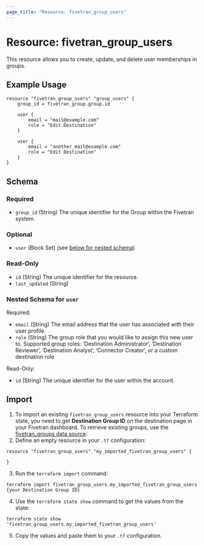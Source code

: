 ```yaml
---
page_title: "Resource: fivetran_group_users"
---
```


# Resource: fivetran_group_users

This resource allows you to create, update, and delete user memberships in groups.

## Example Usage

```hcl
resource "fivetran_group_users" "group_users" {
    group_id = fivetran_group.group.id

    user {
        email = "mail@example.com"
        role = "Edit Destination"
    }

    user {
        email = "another_mail@example.com"
        role = "Edit Destination"
    }
}
```

<!-- schema generated by tfplugindocs -->
## Schema

### Required

- `group_id` (String) The unique identifier for the Group within the Fivetran system.

### Optional

- `user` (Block Set) (see [below for nested schema](#nestedblock--user))

### Read-Only

- `id` (String) The unique identifier for the resource.
- `last_updated` (String)

<a id="nestedblock--user"></a>
### Nested Schema for `user`

Required:

- `email` (String) The email address that the user has associated with their user profile.
- `role` (String) The group role that you would like to assign this new user to. Supported group roles: ‘Destination Administrator‘, ‘Destination Reviewer‘, ‘Destination Analyst‘, ‘Connector Creator‘, or a custom destination role

Read-Only:

- `id` (String) The unique identifier for the user within the account.

## Import

1. To import an existing `fivetran_group_users` resource into your Terraform state, you need to get **Destination Group ID** on the destination page in your Fivetran dashboard.
To retrieve existing groups, use the [fivetran_groups data source](/docs/data-sources/groups).
2. Define an empty resource in your `.tf` configuration:

```hcl
resource "fivetran_group_users" "my_imported_fivetran_group_users" {

}
```

3. Run the `terraform import` command:

```
terraform import fivetran_group_users.my_imported_fivetran_group_users {your Destination Group ID}
```

4. Use the `terraform state show` command to get the values from the state:

```
terraform state show 'fivetran_group_users.my_imported_fivetran_group_users'
```
5. Copy the values and paste them to your `.tf` configuration.